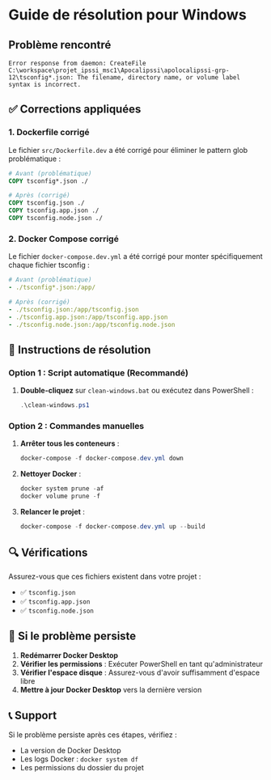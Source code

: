 # Guide de résolution pour Windows

## Problème rencontré

```
Error response from daemon: CreateFile C:\workspace\projet_ipssi_msc1\Apocalipssi\apolocalipssi-grp-12\tsconfig*.json: The filename, directory name, or volume label syntax is incorrect.
```

## ✅ Corrections appliquées

### 1. Dockerfile corrigé

Le fichier `src/Dockerfile.dev` a été corrigé pour éliminer le pattern glob problématique :

```dockerfile
# Avant (problématique)
COPY tsconfig*.json ./

# Après (corrigé)
COPY tsconfig.json ./
COPY tsconfig.app.json ./
COPY tsconfig.node.json ./
```

### 2. Docker Compose corrigé

Le fichier `docker-compose.dev.yml` a été corrigé pour monter spécifiquement chaque fichier tsconfig :

```yaml
# Avant (problématique)
- ./tsconfig*.json:/app/

# Après (corrigé)
- ./tsconfig.json:/app/tsconfig.json
- ./tsconfig.app.json:/app/tsconfig.app.json
- ./tsconfig.node.json:/app/tsconfig.node.json
```

## 🚀 Instructions de résolution

### Option 1 : Script automatique (Recommandé)

1. **Double-cliquez** sur `clean-windows.bat` ou exécutez dans PowerShell :
   ```powershell
   .\clean-windows.ps1
   ```

### Option 2 : Commandes manuelles

1. **Arrêter tous les conteneurs** :

   ```powershell
   docker-compose -f docker-compose.dev.yml down
   ```

2. **Nettoyer Docker** :

   ```powershell
   docker system prune -af
   docker volume prune -f
   ```

3. **Relancer le projet** :
   ```powershell
   docker-compose -f docker-compose.dev.yml up --build
   ```

## 🔍 Vérifications

Assurez-vous que ces fichiers existent dans votre projet :

- ✅ `tsconfig.json`
- ✅ `tsconfig.app.json`
- ✅ `tsconfig.node.json`

## 🐛 Si le problème persiste

1. **Redémarrer Docker Desktop**
2. **Vérifier les permissions** : Exécuter PowerShell en tant qu'administrateur
3. **Vérifier l'espace disque** : Assurez-vous d'avoir suffisamment d'espace libre
4. **Mettre à jour Docker Desktop** vers la dernière version

## 📞 Support

Si le problème persiste après ces étapes, vérifiez :

- La version de Docker Desktop
- Les logs Docker : `docker system df`
- Les permissions du dossier du projet
